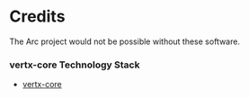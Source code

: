 # Credits
The Arc project would not be possible without these software.

### vertx-core Technology Stack
- [vertx-core](https://github.com/eclipse-vertx/vert.x)
